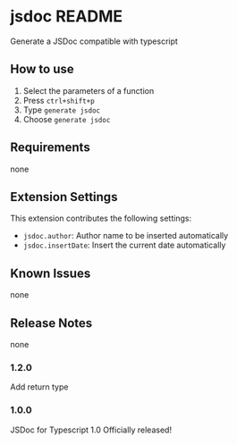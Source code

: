 # jsdoc README

Generate a JSDoc compatible with typescript

## How to use

1. Select the parameters of a function
2. Press `ctrl+shift+p`
3. Type `generate jsdoc`
4. Choose `generate jsdoc`

## Requirements

none

## Extension Settings

This extension contributes the following settings:

- `jsdoc.author`: Author name to be inserted automatically
- `jsdoc.insertDate`: Insert the current date automatically

## Known Issues

none

## Release Notes

none

### 1.2.0

Add return type
### 1.0.0

JSDoc for Typescript 1.0 Officially released!

